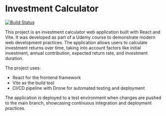 # Investment Calculator
[![Build Status](https://drone.maniacbox.synology.me/api/badges/daFailer/investment-calculator/status.svg?ref=refs/heads/main)](https://drone.maniacbox.synology.me/daFailer/investment-calculator)

This project is an investment calculator web application built with React and Vite. It was developed as part of a Udemy course to demonstrate modern web development practices. The application allows users to calculate investment returns over time, taking into account factors like initial investment, annual contribution, expected return rate, and investment duration.

The project uses:
- React for the frontend framework
- Vite as the build tool
- CI/CD pipeline with Drone for automated testing and deployment

The application is deployed to a test environment when changes are pushed to the main branch, showcasing continuous integration and deployment practices.
